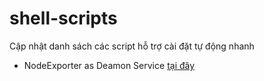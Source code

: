 # shell-scripts

Cập nhật danh sách các script hỗ trợ cài đặt tự động nhanh

- NodeExporter as Deamon Service  [tại đây](https://github.com/mkbyme/shell-scripts/tree/main/node_exporter)
